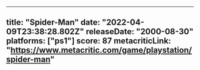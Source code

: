 
---
title: "Spider-Man"
date: "2022-04-09T23:38:28.802Z"
releaseDate: "2000-08-30"
platforms: ["ps1"]
score: 87
metacriticLink: "https://www.metacritic.com/game/playstation/spider-man"
---
